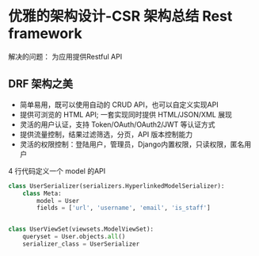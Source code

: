 # 优雅的架构设计-CSR 架构总结 Rest framework

解决的问题： 为应用提供Restful API

## DRF 架构之美
* 简单易用，既可以使用自动的 CRUD API，也可以自定义实现API
* 提供可浏览的 HTML API; 一套实现同时提供 HTML/JSON/XML 展现
* 灵活的用户认证，支持 Token/OAuth/OAuth2/JWT 等认证方式
* 提供流量控制，结果过滤筛选，分页，API 版本控制能力
* 灵活的权限控制：登陆用户，管理员，Django内置权限，只读权限，匿名用户
    
4 行代码定义一个 model 的API

```Python
class UserSerializer(serializers.HyperlinkedModelSerializer):
    class Meta:
        model = User
        fields = ['url', 'username', 'email', 'is_staff']


class UserViewSet(viewsets.ModelViewSet):
    queryset = User.objects.all()
    serializer_class = UserSerializer
```
